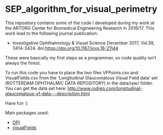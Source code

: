 # SEP_algorithm_for_visual_perimetry

This repository contains some of the code I developed during my work at the ARTORG Center for Biomedical Engineering Research in 2016/17. This work lead to the following journal publication:

* Investigative Ophthalmology & Visual Science December 2017, Vol.58, 3414-3424. doi:https://doi.org/10.1167/iovs.16-21144

These were  basically my first steps as a programmer, so code quality isn’t always the finest.

To run this code you have to place the two files VFPoints.csv and VisualFields.csv from the ‘Longitudinal Glaucomatous Visual Field data’ set  (ROTTERDAM OPHTHALMIC DATA REPOSITORY) in the data/raw/ folder. You can get the data set here:
http://www.rodrep.com/longitudinal-glaucomatous-vf-data---description.html

Have fun :)

Main packages used:
* [OPI](https://people.eng.unimelb.edu.au/aturpin/opi/interface.html)
* [visualFields](https://r-forge.r-project.org/projects/visualfields/)
